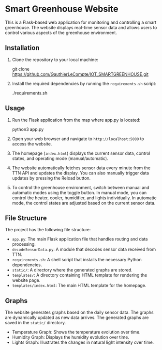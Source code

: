 # Smart Greenhouse Website

This is a Flask-based web application for monitoring and controlling a smart greenhouse. The website displays real-time sensor data and allows users to control various aspects of the greenhouse environment.

## Installation

1. Clone the repository to your local machine:

    git clone https://github.com/GauthierLeCompte/IOT_SMARTGREENHOUSE.git


2. Install the required dependencies by running the `requirements.sh` script:

    ./requirements.sh

## Usage

1. Run the Flask application from the map where app.py is located:

    python3 app.py

2. Open your web browser and navigate to `http://localhost:5000` to access the website.

3. The homepage (`index.html`) displays the current sensor data, control states, and operating mode (manual/automatic).

4. The website automatically fetches sensor data every minute from the TTN API and updates the display. You can also manually trigger data updates by pressing the Reload button.

5. To control the greenhouse environment, switch between manual and automatic modes using the toggle button. In manual mode, you can control the heater, cooler, humidifier, and lights individually. In automatic mode, the control states are adjusted based on the current sensor data.

## File Structure

The project has the following file structure:

- `app.py`: The main Flask application file that handles routing and data processing.
- `decodeSensorData.py`: A module that decodes sensor data received from TTN.
- `requirements.sh`: A shell script that installs the necessary Python dependencies.
- `static/`: A directory where the generated graphs are stored.
- `templates/`: A directory containing HTML template for rendering the website page.
- `templates/index.html`: The main HTML template for the homepage.

## Graphs

The website generates graphs based on the daily sensor data. The graphs are dynamically updated as new data arrives. The generated graphs are saved in the `static/` directory.

- Temperature Graph: Shows the temperature evolution over time.
- Humidity Graph: Displays the humidity evolution over time.
- Lights Graph: Illustrates the changes in natural light intensity over time.


